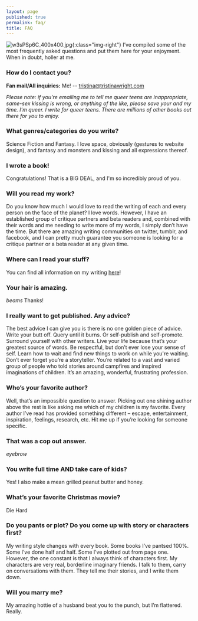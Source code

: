 ```yaml
---
layout: page
published: true
permalink: faq/
title: FAQ
---
```



![w3sPSp6C_400x400.jpg]({{site.baseurl}}/media/w3sPSp6C_400x400.jpg){:class="img-right"}
I’ve compiled some of the most frequently asked questions and put them here for your enjoyment. When in doubt, holler at me.  
  
### How do I contact you?   
  
**Fan mail/All inquiries:** Me! -- [tristina@tristinawright.com](mailto:tristina@tristinawright.com)
  
*Please note: if you're emailing me to tell me queer teens are inappropriate, same-sex kissing is wrong, or anything of the like, please save your and my time. I'm queer. I write for queer teens. There are millions of other books out there for you to enjoy.*  



### What genres/categories do you write?

Science Fiction and Fantasy. I love space, obviously (gestures to website design), and fantasy and monsters and kissing and all expressions thereof.




### I wrote a book!

Congratulations! That is a BIG DEAL, and I'm so incredibly proud of you. 



### Will you read my work?

Do you know how much I would love to read the writing of each and every person on the face of the planet? I love words. However, I have an established group of critique partners and beta readers and, combined with their words and me needing to write more of my words, I simply don’t have the time. But there are amazing writing communities on twitter, tumblr, and facebook, and I can pretty much guarantee you someone is looking for a critique partner or a beta reader at any given time.



### Where can I read your stuff?

You can find all information on my writing [here](/words/)!



### Your hair is amazing.

*beams* Thanks!


### I really want to get published. Any advice?

The best advice I can give you is there is no one golden piece of advice. Write your butt off. Query until it burns. Or self-publish and self-promote. Surround yourself with other writers. Live your life because that’s your greatest source of words. Be respectful, but don’t ever lose your sense of self. Learn how to wait and find new things to work on while you're waiting. Don’t ever forget you’re a storyteller. You’re related to a vast and varied group of people who told stories around campfires and inspired imaginations of children. It’s an amazing, wonderful, frustrating profession.



### Who’s your favorite author?

Well, that’s an impossible question to answer. Picking out one shining author above the rest is like asking me which of my children is my favorite. Every author I’ve read has provided something different – escape, entertainment, inspiration, feelings, research, etc. Hit me up if you’re looking for someone specific.



### That was a cop out answer.

*eyebrow*



### You write full time AND take care of kids?

Yes! I also make a mean grilled peanut butter and honey.



### What’s your favorite Christmas movie?

Die Hard



### Do you pants or plot? Do you come up with story or characters first?

My writing style changes with every book. Some books I’ve pantsed 100%. Some I’ve done half and half. Some I’ve plotted out from page one. However, the one constant is that I always think of characters first. My characters are very real, borderline imaginary friends. I talk to them, carry on conversations with them. They tell me their stories, and I write them down.



### Will you marry me?

My amazing hottie of a husband beat you to the punch, but I’m flattered. Really.
